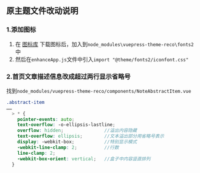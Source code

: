## 原主题文件改动说明
### 1.添加图标

1. 在 [图标库](https://www.iconfont.cn/) 下载图标后，加入到`node_modules\vuepress-theme-reco\fonts2`中 
2. 然后在`enhanceApp.js`文件中引入`import "@theme/fonts2/iconfont.css"`

### 2.首页文章描述信息改成超过两行显示省略号
找到`node_modules/vuepress-theme-reco/components/NoteAbstractItem.vue`
```scss
.abstract-item
……
  > * {
    pointer-events: auto;
    text-overflow: -o-ellipsis-lastline;
    overflow: hidden;				//溢出内容隐藏
    text-overflow: ellipsis;		//文本溢出部分用省略号表示
    display: -webkit-box;			//特别显示模式
    -webkit-line-clamp: 2;			//行数
    line-clamp: 2;
    -webkit-box-orient: vertical;	//盒子中内容竖直排列
  }
```
